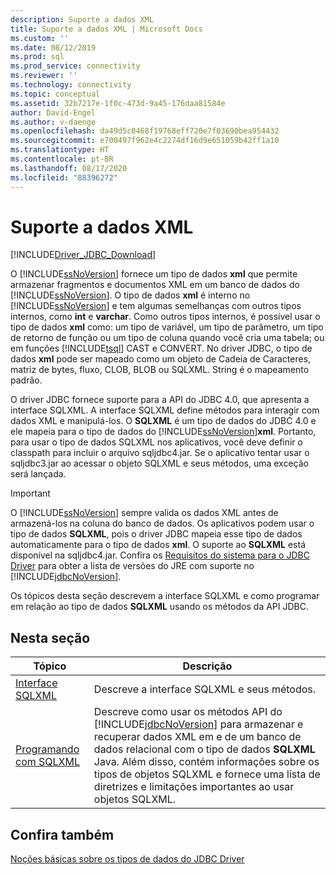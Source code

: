 ```yaml
---
description: Suporte a dados XML
title: Suporte a dados XML | Microsoft Docs
ms.custom: ''
ms.date: 08/12/2019
ms.prod: sql
ms.prod_service: connectivity
ms.reviewer: ''
ms.technology: connectivity
ms.topic: conceptual
ms.assetid: 32b7217e-1f0c-473d-9a45-176daa81584e
author: David-Engel
ms.author: v-daenge
ms.openlocfilehash: da49d5c0468f19768eff720e7f03690bea954432
ms.sourcegitcommit: e700497f962e4c2274df16d9e651059b42ff1a10
ms.translationtype: HT
ms.contentlocale: pt-BR
ms.lasthandoff: 08/17/2020
ms.locfileid: "88396272"
---
```

# <a name="supporting-xml-data"></a>Suporte a dados XML
[!INCLUDE[Driver_JDBC_Download](../../includes/driver_jdbc_download.md)]

  O [!INCLUDE[ssNoVersion](../../includes/ssnoversion-md.md)] fornece um tipo de dados **xml** que permite armazenar fragmentos e documentos XML em um banco de dados do [!INCLUDE[ssNoVersion](../../includes/ssnoversion-md.md)]. O tipo de dados **xml** é interno no [!INCLUDE[ssNoVersion](../../includes/ssnoversion-md.md)] e tem algumas semelhanças com outros tipos internos, como **int** e **varchar**. Como outros tipos internos, é possível usar o tipo de dados **xml** como: um tipo de variável, um tipo de parâmetro, um tipo de retorno de função ou um tipo de coluna quando você cria uma tabela; ou em funções [!INCLUDE[tsql](../../includes/tsql-md.md)] CAST e CONVERT. No driver JDBC, o tipo de dados **xml** pode ser mapeado como um objeto de Cadeia de Caracteres, matriz de bytes, fluxo, CLOB, BLOB ou SQLXML. String é o mapeamento padrão.  
  
 O driver JDBC fornece suporte para a API do JDBC 4.0, que apresenta a interface SQLXML. A interface SQLXML define métodos para interagir com dados XML e manipulá-los. O **SQLXML** é um tipo de dados do JDBC 4.0 e ele mapeia para o tipo de dados do [!INCLUDE[ssNoVersion](../../includes/ssnoversion-md.md)]**xml**. Portanto, para usar o tipo de dados SQLXML nos aplicativos, você deve definir o classpath para incluir o arquivo sqljdbc4.jar. Se o aplicativo tentar usar o sqljdbc3.jar ao acessar o objeto SQLXML e seus métodos, uma exceção será lançada.  
  
> [!IMPORTANT]  
>  O [!INCLUDE[ssNoVersion](../../includes/ssnoversion-md.md)] sempre valida os dados XML antes de armazená-los na coluna do banco de dados. Os aplicativos podem usar o tipo de dados **SQLXML**, pois o driver JDBC mapeia esse tipo de dados automaticamente para o tipo de dados **xml**. O suporte ao **SQLXML** está disponível na sqljdbc4.jar. Confira os [Requisitos do sistema para o JDBC Driver](../../connect/jdbc/system-requirements-for-the-jdbc-driver.md) para obter a lista de versões do JRE com suporte no [!INCLUDE[jdbcNoVersion](../../includes/jdbcnoversion_md.md)].  
  
 Os tópicos desta seção descrevem a interface SQLXML e como programar em relação ao tipo de dados **SQLXML** usando os métodos da API JDBC.  
  
## <a name="in-this-section"></a>Nesta seção  
  
|Tópico|Descrição|  
|-----------|-----------------|  
|[Interface SQLXML](../../connect/jdbc/sqlxml-interface.md)|Descreve a interface SQLXML e seus métodos.|  
|[Programando com SQLXML](../../connect/jdbc/programming-with-sqlxml.md)|Descreve como usar os métodos API do [!INCLUDE[jdbcNoVersion](../../includes/jdbcnoversion_md.md)] para armazenar e recuperar dados XML em e de um banco de dados relacional com o tipo de dados **SQLXML** Java. Além disso, contém informações sobre os tipos de objetos SQLXML e fornece uma lista de diretrizes e limitações importantes ao usar objetos SQLXML.|  
  
## <a name="see-also"></a>Confira também  
 [Noções básicas sobre os tipos de dados do JDBC Driver](../../connect/jdbc/understanding-the-jdbc-driver-data-types.md)  
  
  
